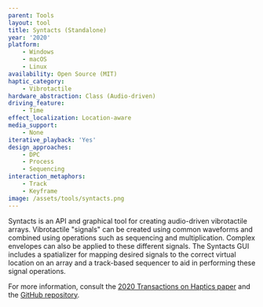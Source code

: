 ```yaml
---
parent: Tools
layout: tool
title: Syntacts (Standalone)
year: '2020'
platform:
    - Windows
    - macOS
    - Linux
availability: Open Source (MIT)
haptic_category:
    - Vibrotactile
hardware_abstraction: Class (Audio-driven)
driving_feature:
    - Time
effect_localization: Location-aware
media_support:
    - None
iterative_playback: 'Yes'
design_approaches:
    - DPC
    - Process
    - Sequencing
interaction_metaphors:
    - Track
    - Keyframe
image: /assets/tools/syntacts.png
---
```

Syntacts is an API and graphical tool for creating audio-driven vibrotactile arrays.
Vibrotactile "signals" can be created using common waveforms and combined using operations such as sequencing and multiplication.
Complex envelopes can also be applied to these different signals.
The Syntacts GUI includes a spatializer for mapping desired signals to the correct virtual location on an array and a track-based sequencer to aid in performing these signal operations.

For more information, consult the [2020 Transactions on Haptics paper](https://doi.org/10.1109/TOH.2020.3002696)
and the [GitHub repository](https://github.com/mahilab/Syntacts).

